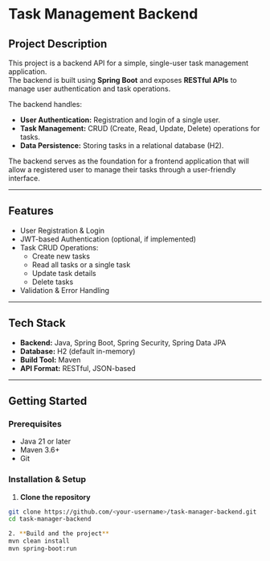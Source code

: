 # Task Management Backend

## Project Description

This project is a backend API for a simple, single-user task management application.  
The backend is built using **Spring Boot** and exposes **RESTful APIs** to manage user authentication and task operations.

The backend handles:

- **User Authentication:** Registration and login of a single user.
- **Task Management:** CRUD (Create, Read, Update, Delete) operations for tasks.
- **Data Persistence:** Storing tasks in a relational database (H2).

The backend serves as the foundation for a frontend application that will allow a registered user to manage their tasks through a user-friendly interface.

---

## Features

- User Registration & Login
- JWT-based Authentication (optional, if implemented)
- Task CRUD Operations:
  - Create new tasks
  - Read all tasks or a single task
  - Update task details
  - Delete tasks
- Validation & Error Handling

---

## Tech Stack

- **Backend:** Java, Spring Boot, Spring Security, Spring Data JPA
- **Database:** H2 (default in-memory)
- **Build Tool:** Maven
- **API Format:** RESTful, JSON-based

---

## Getting Started

### Prerequisites

- Java 21 or later
- Maven 3.6+
- Git

### Installation & Setup

1. **Clone the repository**

```bash
git clone https://github.com/<your-username>/task-manager-backend.git
cd task-manager-backend

2. **Build and the project**
mvn clean install
mvn spring-boot:run

```
